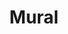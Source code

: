 ---
pid: mx130
title: Mural
location_transcription: Malcolm X
coordinates: "[-75.225797562288, 39.952449463704]"
zipcode: '19143'
gen_neighborhood: West Philadelphia
neighborhood: University City
outside_phl: 
age: '37'
age_range: 30-39
instagram: 
image_file_name: mx_130.jpg
proposal_transcription: more murals, floral, color
topic: 
topic_summary: 
type: 
keywords_other: 
credit: Tiesha
image_labels: 
twitter: 
facebook: 
permalink: "/monuments/mx130/"
layout: item-page
---
